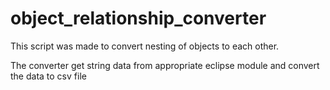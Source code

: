 # object_relationship_converter

This script was made to convert nesting of objects to each other.

The converter get string data from appropriate eclipse module and convert the data to csv file
